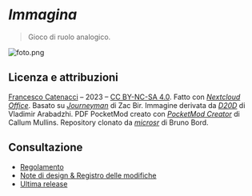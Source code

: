 # *Immagina*

> Gioco di ruolo analogico.

![foto.png](https://nextcloud03.webo.hosting/s/WKwFfHcjTxGFRj8/download/foto.jpg)


## Licenza e attribuzioni

[Francesco Catenacci](https://github.com/Medusa) – 2023 – [CC BY-NC-SA 4.0](https://creativecommons.org/licenses/by-nc-sa/4.0/deed.it). Fatto con [*Nextcloud Office*](https://nextcloud.com/it/office/). Basato su [*Journeyman*](https://neverendingpretending.net/tag/journeyman-engine.html) di Zac Bir. Immagine derivata da [*D20D*](https://www.deviantart.com/vladar4/art/D20D-576928707) di Vladimir Arabadzhi. PDF PocketMod creato con [*PocketMod Creator*](https://github.com/mullinscr/pocketmod-creator) di Callum Mullins. Repository clonato da [*microsr*](https://github.com/brunobord/microsr) di Bruno Bord.

## Consultazione

* [Regolamento](game/)
* [Note di design & Registro delle modifiche](notes/)
* [Ultima release](https://github.com/Medusa/Immagina/releases/latest)

